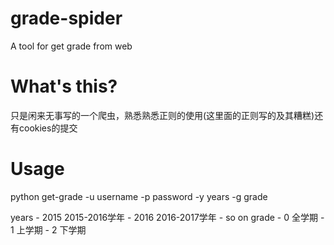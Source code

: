 # grade-spider
A tool for get grade from web

# What's this?
只是闲来无事写的一个爬虫，熟悉熟悉正则的使用(这里面的正则写的及其糟糕)还有cookies的提交

# Usage
python get-grade -u username -p password -y years -g grade

years
	- 2015 2015-2016学年
	- 2016 2016-2017学年
	- so on
grade
	- 0 全学期
	- 1 上学期
	- 2 下学期